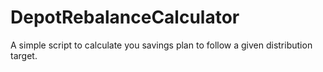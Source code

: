 # DepotRebalanceCalculator
A simple script to calculate you savings plan to follow a given distribution target.
